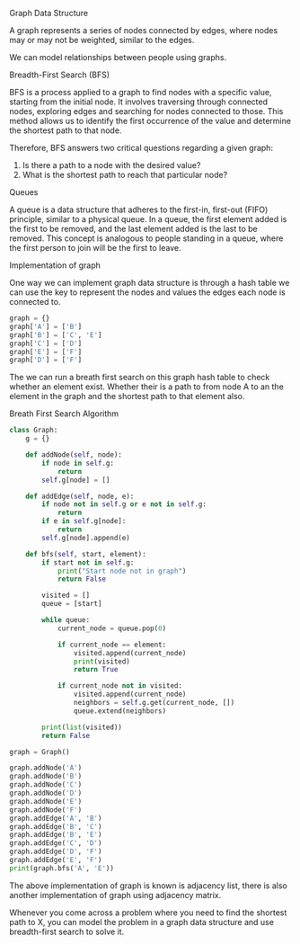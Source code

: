 Graph Data Structure

A graph represents a series of nodes connected by edges, where nodes may or may not be weighted, similar to the edges.

We can model relationships between people using graphs.

Breadth-First Search (BFS)

BFS is a process applied to a graph to find nodes with a specific value, starting from the initial node. It involves traversing through connected nodes, exploring edges and searching for nodes connected to those. This method allows us to identify the first occurrence of the value and determine the shortest path to that node.

Therefore, BFS answers two critical questions regarding a given graph:

1. Is there a path to a node with the desired value?
2. What is the shortest path to reach that particular node?

Queues

A queue is a data structure that adheres to the first-in, first-out (FIFO) principle, similar to a physical queue. In a queue, the first element added is the first to be removed, and the last element added is the last to be removed. This concept is analogous to people standing in a queue, where the first person to join will be the first to leave.


Implementation of graph

One way we can implement graph data structure is through a hash table we can use the key to represent the nodes and values the edges each node is connected to.

```python
graph = {}
graph['A'] = ['B']
graph['B'] = ['C', 'E']
graph['C'] = ['D']
graph['E'] = ['F']
graph['D'] = ['F']
```


The we can run a breath first search on this graph hash table to check whether an element exist.
Whether their is a path to from node A to an the element in the graph and the shortest path to that element also.

Breath First Search Algorithm

```python
class Graph:
    g = {}

    def addNode(self, node):
        if node in self.g:
            return
        self.g[node] = []

    def addEdge(self, node, e):    
        if node not in self.g or e not in self.g:
            return
        if e in self.g[node]:
            return
        self.g[node].append(e)

    def bfs(self, start, element):
        if start not in self.g:
            print("Start node not in graph")
            return False

        visited = []
        queue = [start]

        while queue:
            current_node = queue.pop(0)

            if current_node == element:
                visited.append(current_node)
                print(visited)
                return True

            if current_node not in visited:
                visited.append(current_node)
                neighbors = self.g.get(current_node, [])
                queue.extend(neighbors)

        print(list(visited))
        return False

graph = Graph()

graph.addNode('A')
graph.addNode('B')
graph.addNode('C')
graph.addNode('D')
graph.addNode('E')
graph.addNode('F')
graph.addEdge('A', 'B')
graph.addEdge('B', 'C')
graph.addEdge('B', 'E')
graph.addEdge('C', 'D')
graph.addEdge('D', 'F')
graph.addEdge('E', 'F')
print(graph.bfs('A', 'E'))
```
The above implementation of graph is known is adjacency list, there is also another implementation of graph using adjacency matrix.


Whenever you come across a problem where you need to find the shortest path to X, you can model the problem in a graph data structure and use breadth-first search to solve it.

